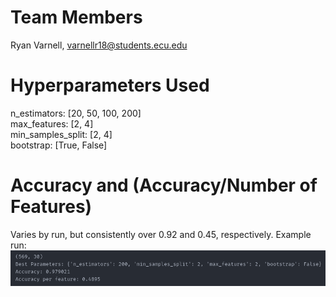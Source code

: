 # Team Members
Ryan Varnell, varnellr18@students.ecu.edu

# Hyperparameters Used
n_estimators: [20, 50, 100, 200]\
max_features: [2, 4]\
min_samples_split: [2, 4]\
bootstrap: [True, False]

# Accuracy and (Accuracy/Number of Features)
Varies by run, but consistently over 0.92 and 0.45, respectively. Example run:\
![](assets/examplerun.png)
